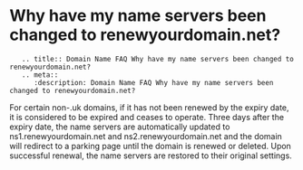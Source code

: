 # Why have my name servers been changed to renewyourdomain.net?

```eval_rst
   .. title:: Domain Name FAQ Why have my name servers been changed to renewyourdomain.net?
   .. meta::
      :description: Domain Name FAQ Why have my name servers been changed to renewyourdomain.net?
```


For certain non-.uk domains, if it has not been renewed by the expiry date, it is considered to be expired and ceases to operate. Three days after the expiry date, the name servers are automatically updated to ns1.renewyourdomain.net and ns2.renewyourdomain.net and the domain will redirect to a parking page until the domain is renewed or deleted. Upon successful renewal, the name servers are restored to their original settings.

